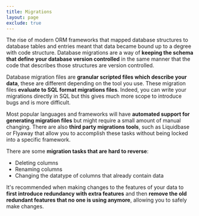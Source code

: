 ```yaml
---
title: Migrations
layout: page
exclude: true
---
```


The rise of modern ORM frameworks that mapped database structures to database tables and entries meant that data became bound up to a degree with code structure. Database migrations are a way of **keeping the schema that define your database version controlled** in the same manner that the code that describes those structures are version controlled.

Database migration files are **granular scripted files which describe your data**, these are different depending on the tool you use. These migration files **evaluate to SQL format migrations files**. Indeed, you can write your migrations directly in SQL but this gives much more scope to introduce bugs and is more difficult.

Most popular languages and frameworks will have **automated support for generating migration files** but might require a small amount of manual changing. There are also **third party migrations tools**, such as Liquidbase or Flyaway that allow you to accomplish these tasks without being locked into a specific framework.

There are some **migration tasks that are hard to reverse**:
- Deleting columns
- Renaming columns
- Changing the datatype of columns that already contain data

It's recommended when making changes to the features of your data to **first introduce redundancy with extra features** and then **remove the old redundant features that no one is using anymore**, allowing you to safely make changes.




<!--stackedit_data:
eyJoaXN0b3J5IjpbLTExMDc5Nzg5NzQsMTA5ODQ0ODI1MiwtMj
A4ODc0NjYxMl19
-->